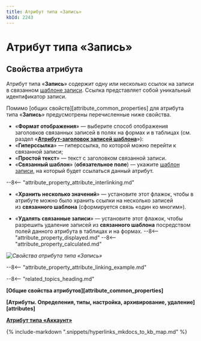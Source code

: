 ```yaml
---
title: Атрибут типа «Запись»
kbId: 2243
---
```


# Атрибут типа «Запись»

## Свойства атрибута

Атрибут типа «**Запись**» содержит одну или несколько ссылок на записи в связанном [шаблоне записи](record_templates.md). Ссылка представляет собой уникальный идентификатор записи.

Помимо [общих свойств][attribute_common_properties] для атрибута типа «**Запись**» предусмотрены перечисленные ниже свойства.

- «**Формат отображения**» — выберите способ отображения заголовков связанных записей в полях на формах и в таблицах (см. раздел «**[Атрибут-заголовок записей шаблона](displayed_attribute.md)**»):
- «**Гиперссылка**» — гиперссылка, по которой можно перейти к связанной записи;
- «**Простой текст**» — текст с заголовком связанной записи.
- «**Связанный шаблон**» (**обязательное поле**) — укажите [шаблон записи](record_templates.md), на который будет ссылаться данный атрибут.
  
--8<-- "attribute_property_attribute_interlinking.md"

- «**Хранить несколько значений**» — установите этот флажок, чтобы в атрибуте можно было хранить ссылки на несколько записей из **связанного шаблона** (сформируется связь «один ко многим»).
    
- «**Удалять связанные записи**» — установите этот флажок, чтобы разрешить удаление записей из **связанного шаблона** посредством полей данного атрибута в таблицах и на формах.
--8<-- "attribute_property_displayed.md"
--8<-- "attribute_property_calculated.md"

_![Свойства атрибута типа «Запись»](attribute_record_properties.png)_

--8<-- "attribute_property_attribute_linking_example.md"

--8<-- "related_topics_heading.md"

**[Общие свойства атрибутов][attribute_common_properties]**

**[Атрибуты. Определения, типы, настройка, архивирование, удаление][attributes]**

**[Атрибут типа «Аккаунт»](attribute_account.md)**

{%
include-markdown ".snippets/hyperlinks_mkdocs_to_kb_map.md"
%}
